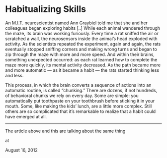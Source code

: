 # Habitualizing Skills
An M.I.T. neuroscientist named Ann Graybiel told me that she and her colleagues began exploring habits [..] While each animal wandered through the maze, 
its brain was working furiously. Every time a rat sniffed the air or 
scratched a wall, the neurosensors inside the animal’s head exploded 
with activity. As the scientists repeated the experiment, again and 
again, the rats eventually stopped sniffing corners and making wrong 
turns and began to zip through the maze with more and more speed. And 
within their brains, something unexpected occurred: as each rat learned 
how to complete the maze more quickly, its mental activity decreased. As the path became more and more automatic — as it became a habit — the rats started thinking less and less.


This process, in which the brain converts a sequence of actions into an 
automatic routine, is called “chunking.” There are dozens, if not 
hundreds, of behavioral chunks we rely on every day. Some are simple: 
you automatically put toothpaste on your toothbrush before sticking it 
in your mouth. Some, like making the kids’ lunch, are a little more 
complex. Still others are so complicated that it’s remarkable to realize
 that a habit could have emerged at all. 


---

The article above and this are talking about the same thing








at

August 16, 2012















